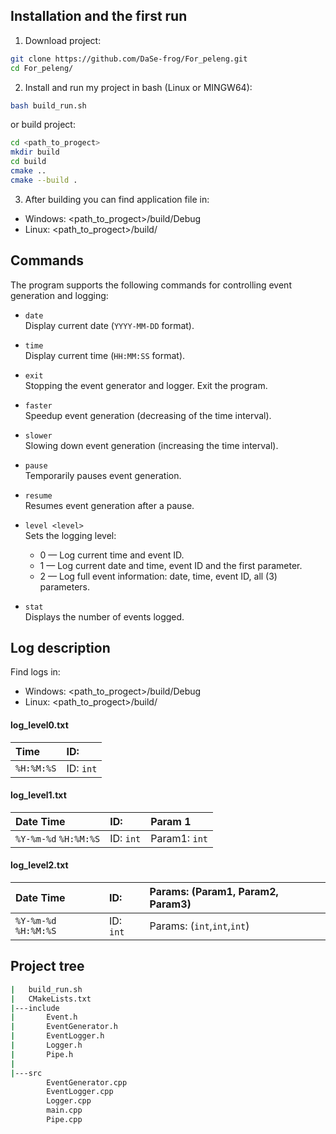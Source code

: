 
## Installation and the first run
1) Download project:

```bash
git clone https://github.com/DaSe-frog/For_peleng.git
cd For_peleng/
```

2) Install and run my project in bash (Linux or MINGW64):

```bash
bash build_run.sh
```
or build project:
```bash
cd <path_to_progect>
mkdir build
cd build
cmake ..
cmake --build .   
```
3) After building you can find application file in:
- Windows: <path_to_progect>/build/Debug
- Linux: <path_to_progect>/build/

## Commands

The program supports the following commands for controlling event generation and logging:

- `date`  
  Display current date (`YYYY-MM-DD` format).

- `time`  
  Display current time (`HH:MM:SS` format).

- `exit`  
  Stopping the event generator and logger. Exit the program.

- `faster`  
  Speedup event generation (decreasing of the time interval).

- `slower`  
  Slowing down event generation (increasing the time interval).

- `pause`  
  Temporarily pauses event generation.

- `resume`  
  Resumes event generation after a pause.

- `level <level>`  
  Sets the logging level:
  - 0 — Log current time and event ID.
  - 1 — Log current date and time, event ID and the first parameter.
  - 2 — Log full event information: date, time, event ID, all (3) parameters.

- `stat`  
  Displays the number of events logged.

## Log description
Find logs in:
- Windows: <path_to_progect>/build/Debug
- Linux: <path_to_progect>/build/

#### log_level0.txt

| Time | ID:     | 
| :-------- | :------- | 
| `%H:%M:%S` | ID: `int` |

#### log_level1.txt

| Date Time | ID:     |Param 1|
| :-------- | :------- | :-------------------------------- |
| `%Y-%m-%d` `%H:%M:%S`| ID: `int` | Param1: `int` |

#### log_level2.txt

| Date Time | ID:     |Params: (Param1, Param2, Param3)|
| :-------- | :------- | :----------|
| `%Y-%m-%d` `%H:%M:%S`| ID: `int` | Params: (`int`,`int`,`int`)|

## Project tree
```bash
|   build_run.sh
|   CMakeLists.txt
|---include
|       Event.h
|       EventGenerator.h
|       EventLogger.h
|       Logger.h
|       Pipe.h
|
|---src
        EventGenerator.cpp
        EventLogger.cpp
        Logger.cpp
        main.cpp
        Pipe.cpp
```


